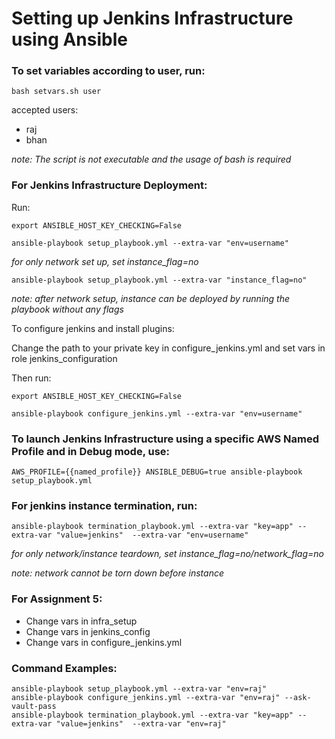 # Setting up Jenkins Infrastructure using Ansible

### To set variables according to user, run:

```
bash setvars.sh user
```
accepted users:
- raj
- bhan

*note: The script is not executable and the usage of bash is required*

### For Jenkins Infrastructure Deployment:

Run:

```
export ANSIBLE_HOST_KEY_CHECKING=False

ansible-playbook setup_playbook.yml --extra-var "env=username"
```

*for only network set up, set instance_flag=no*
```
ansible-playbook setup_playbook.yml --extra-var "instance_flag=no"
```
*note: after network setup, instance can be deployed by running the playbook without any flags*

To configure jenkins and install plugins:

Change the path to your private key in configure_jenkins.yml and set vars in role jenkins_configuration

Then run:

```
export ANSIBLE_HOST_KEY_CHECKING=False

ansible-playbook configure_jenkins.yml --extra-var "env=username"
```

### To launch Jenkins Infrastructure using a specific AWS Named Profile and in Debug mode, use:
```
AWS_PROFILE={{named_profile}} ANSIBLE_DEBUG=true ansible-playbook setup_playbook.yml
```

### For jenkins instance termination, run:
```
ansible-playbook termination_playbook.yml --extra-var "key=app" --extra-var "value=jenkins"  --extra-var "env=username"
```
*for only network/instance teardown, set instance_flag=no/network_flag=no*

*note: network cannot be torn down before instance*


### For Assignment 5:
- Change vars in infra_setup
- Change vars in jenkins_config
- Change vars in configure_jenkins.yml

### Command Examples:
```
ansible-playbook setup_playbook.yml --extra-var "env=raj"
ansible-playbook configure_jenkins.yml --extra-var "env=raj" --ask-vault-pass
ansible-playbook termination_playbook.yml --extra-var "key=app" --extra-var "value=jenkins"  --extra-var "env=raj"
```